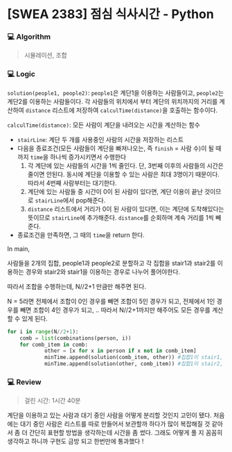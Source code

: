 # [SWEA 2383] 점심 식사시간 - Python

### :computer: Algorithm

> 시뮬레이션, 조합



### :computer: Logic

`solution(people1, people2)`: `people1`은 계단1을 이용하는 사람들이고, `people2`는 계단2를 이용하는 사람들이다. 각 사람들의 위치에서 부터 계단의 위치까지의 거리를 계산하여 `distance` 리스트에 저장하여 `calculTime(distance)`을 호출하는 함수이다.

`calculTime(distance)`: 모든 사람이 계단을 내려오는 시간을 계산하는 함수

- `stairLine`: 계단 두 개를 사용중인 사람의 시간을 저장하는 리스트
- 다음을 종료조건(모든 사람들이 계단을 빠져나오는, 즉 `finish` = 사람 수)이 될 때까지 `time`을 하나씩 증가시키면서 수행한다
  1. 각 계단에 있는 사람들의 시간을 1씩 줄인다. 단, 3번째 이후의 사람들의 시간은 줄이면 안된다. 동시에 계단을 이용할 수 있는 사람은 최대 3명이기 때문이다. 따라서 4번째 사람부터는 대기한다.
  2. 계단에 있는 사람들 중 시간이 0이 된 사람이 있다면, 계단 이용이 끝난 것이므로 `stairLine`에서 pop해준다.
  3. `distance` 리스트에서 거리가 0이 된 사람이 있다면, 이는 계단에 도착해있다는 뜻이므로 `stairLine`에 추가해준다. `distance`를 순회하며 계속 거리를 1씩 빼준다.
- 종료조건을 만족하면, 그 때의 `time`을 return 한다.

In main,

사람들을 2개의 집합, people1과 people2로 분할하고 각 집합을 stair1과 stair2를 이용하는 경우와 stair2와 stair1을 이용하는 경우로 나누어 풀어야한다.

따라서 조합을 수행하는데, N//2+1 만큼만 해주면 된다.

N = 5라면 전체에서 조합이 0인 경우를 빼면 조합이 5인 경우가 되고, 전체에서 1인 경우를 빼면 조합이 4인 경우가 되고, .. 따라서 N//2+1까지만 해주어도 모든 경우를 계산할 수 있게 된다.

```python
for i in range(N//2+1):
	comb = list(combinations(person, i))
	for comb_item in comb:
            other = [x for x in person if x not in comb_item]
            minTime.append(solution(comb_item, other)) #집합1이 stair1, 집합2이 stair2를 사용하는 경우
            minTime.append(solution(other, comb_item)) #집합1이 stair2, 집합2이 stair1을 사용하는 경우
```



### :computer: Review

> 걸린 시간: 1시간 40분

계단을 이용하고 있는 사람과 대기 중인 사람을 어떻게 분리할 것인지 고민이 됐다. 처음에는 대기 중인 사람은 리스트를 따로 만들어서 보관할까 하다가 많이 복잡해질 것 같아서 좀 더 간단히 표현할 방법을 생각하는데 시간을 좀 썼다. 그래도 어떻게 풀 지 꼼꼼히 생각하고 하니까 구현도 금방 되고 한번만에 통과했다 ! 